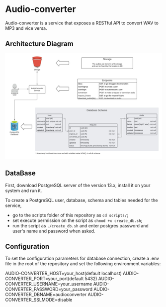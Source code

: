 # Audio-converter

Audio-converter is a service that exposes a RESTful API to convert WAV to MP3 and vice versa. 

## Architecture Diagram

![diagram](docs/architecture.jpeg)

## DataBase

First, download PostgreSQL server of the version 13.x, install it on your system and run it.

To create a PostgreSQL user, database, schema and tables needed for the service,

* go to the scripts folder of this repository as `cd scripts/`;
* set execute permission on the script as `chmod +x create_db.sh`;
* run the script as `./create_db.sh` and enter postgres password and user's name and password when asked.

## Configuration

To set the configuration parameters for database connection, create a .env file in the root of the repository
and set the following environment variables:

AUDIO-CONVERTER_HOST=your_host(default localhost)
AUDIO-CONVERTER_PORT=your_port(default 5432)
AUDIO-CONVERTER_USERNAME=your_username
AUDIO-CONVERTER_PASSWORD=your_password
AUDIO-CONVERTER_DBNAME=audioconverter
AUDIO-CONVERTER_SSLMODE=disable
